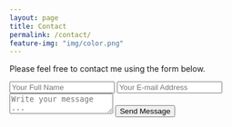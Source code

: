 ```yaml
---
layout: page
title: Contact
permalink: /contact/
feature-img: "img/color.png"
---
```


Please feel free to contact me using the form below.

<form action="https://getsimpleform.com/messages?form_api_token=413eb526306d8fe0e0d9e06b491b3a93" method="post">
  <!-- the redirect_to is optional, the form will redirect to the referrer on submission -->
  <input type='hidden' name='redirect_to' value='http://brandanhummell.com/thank-you/' />
  <input type='text' name='name' placeholder='Your Full Name' />
  <input type='email' name='email' placeholder='Your E-mail Address' />
  <textarea name='message' placeholder='Write your message ...'></textarea>
  <input type='submit' value='Send Message' />
</form>